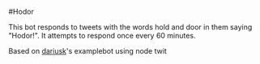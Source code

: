 #Hodor

This bot responds to tweets with the words hold and door in them saying "Hodor!". It attempts to respond once every 60 minutes.

Based on [dariusk](https://github.com/dariusk/examplebot)'s examplebot using node twit
